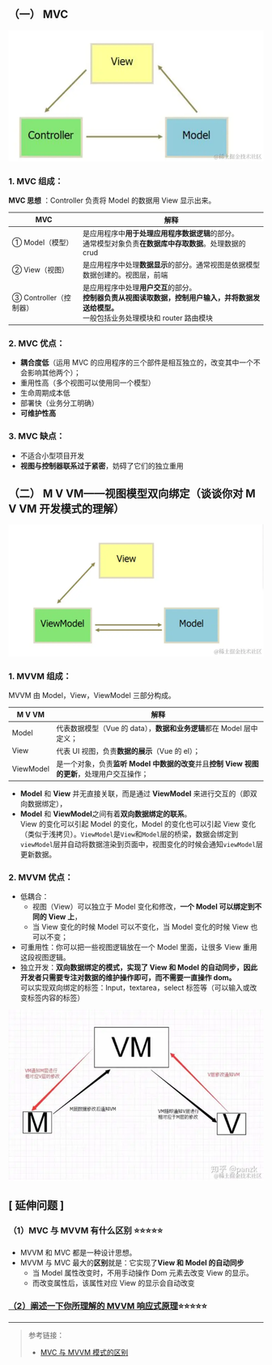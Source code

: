 <!--
 * @Description:
 * @Date: 2025-01-07 17:42:07
 * @LastEditTime: 2025-01-07 17:56:30
-->

## （一） MVC

![alt text](./img/mvc.png)
### 1. MVC 组成：

**MVC 思想** ：Controller 负责将 Model 的数据用 View 显示出来。

| MVC                    | 解释                                                                                                                                               |
| ---------------------- | -------------------------------------------------------------------------------------------------------------------------------------------------- |
| ① Model（模型）        | 是应用程序中**用于处理应用程序数据逻辑**的部分。<br>通常模型对象负责**在数据库中存取数据**。处理数据的 crud                                        |
| ② View（视图）         | 是应用程序中处理**数据显示**的部分。通常视图是依据模型数据创建的。视图层，前端                                                                     |
| ③ Controller（控制器） | 是应用程序中处理**用户交互**的部分。<br>**控制器负责从视图读取数据，控制用户输入，并将数据发送给模型。**<br>一般包括业务处理模块和 router 路由模块 |

### 2. MVC 优点：

- **耦合度低**（运用 MVC 的应用程序的三个部件是相互独立的，改变其中一个不会影响其他两个）；
- 重用性高（多个视图可以使用同一个模型）
- 生命周期成本低
- 部署快（业务分工明确）
- **可维护性高**

### 3. MVC 缺点：

- 不适合小型项目开发
- **视图与控制器联系过于紧密**，妨碍了它们的独立重用

## （二） M V VM——视图模型双向绑定（谈谈你对 M V VM 开发模式的理解）

![alt text](./img/mvvm.png)
### 1. MVVM 组成：

MVVM 由 Model，View，ViewModel 三部分构成。

| M V VM    | 解释                                                                                        |
| --------- | ------------------------------------------------------------------------------------------- |
| Model     | 代表数据模型（Vue 的 data），**数据和业务逻辑**都在 Model 层中定义；                        |
| View      | 代表 UI 视图，负责**数据的展示**（Vue 的 el）；                                             |
| ViewModel | 是一个对象，负责**监听 Model 中数据的改变**并且**控制 View 视图的更新**，处理用户交互操作； |

- **Model** 和 **View** 并无直接关联，而是通过 **ViewModel** 来进行交互的（即双向数据绑定），
- **Model** 和 **ViewModel**之间有着**双向数据绑定的联系**。\
  View 的变化可以引起 Model 的变化，Model 的变化也可以引起 View 变化（类似于浅拷贝）。`ViewModel`是`View`和`Model`层的桥梁，数据会绑定到`viewModel`层并自动将数据渲染到页面中，视图变化的时候会通知`viewModel`层更新数据。

### 2. MVVM 优点：

- 低耦合：
  - 视图（View）可以独立于 Model 变化和修改，**一个 Model 可以绑定到不同的 View 上**，
  - 当 View 变化的时候 Model 可以不变化，当 Model 变化的时候 View 也可以不变；
- 可重用性：你可以把一些视图逻辑放在一个 Model 里面，让很多 View 重用这段视图逻辑。
- 独立开发：**双向数据绑定的模式，实现了 View 和 Model 的自动同步，因此开发者只需要专注对数据的维护操作即可，而不需要一直操作 dom。**\
  可以实现双向绑定的标签：Input，textarea，select 标签等（可以输入或改变标签内容的标签）

![alt text](./img/mvvm2.png)
## \[ 延伸问题 ]

### （1）MVC 与 MVVM 有什么区别 ⭐⭐⭐⭐⭐

- MVVM 和 MVC 都是一种设计思想。
- MVVM 与 MVC 最大的**区别**就是：它实现了**View 和 Model 的自动同步**
  - 当 Model 属性改变时，不用手动操作 Dom 元素去改变 View 的显示。
  - 而改变属性后，该属性对应 View 的显示会自动改变

### [（2）阐述一下你所理解的 MVVM 响应式原理](https://juejin.cn/post/7108350109481435144)⭐⭐⭐⭐⭐

---

> 参考链接：
>
> - [ MVC 与 MVVM 模式的区别](https://blog.csdn.net/weixin_53186633/article/details/123697268)
